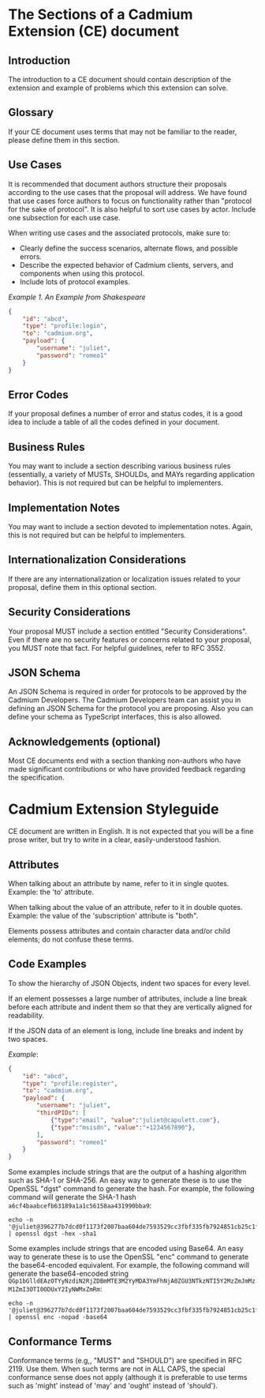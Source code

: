 # The Sections of a Cadmium Extension (CE) document
## Introduction
The introduction to a CE document should contain description of the extension and example of problems which this extension can solve.

## Glossary
If your CE document uses terms that may not be familiar to the reader, please define them in this section.

## Use Cases
It is recommended that document authors structure their proposals according to the use cases that the proposal will address. We have found that use cases force authors to focus on functionality rather than "protocol for the sake of protocol". It is also helpful to sort use cases by actor. Include one subsection for each use case.

When writing use cases and the associated protocols, make sure to:

* Clearly define the success scenarios, alternate flows, and possible errors.
* Describe the expected behavior of Cadmium clients, servers, and components when using this protocol.
* Include lots of protocol examples.

*Example 1. An Example from Shakespeare*
```json
{
    "id": "abcd",
    "type": "profile:login",
    "to": "cadmium.org",
    "payload": {
        "username": "juliet",
        "password": "romeo1"
    }
}
```
## Error Codes
If your proposal defines a number of error and status codes, it is a good idea to include a table of all the codes defined in your document.

## Business Rules
You may want to include a section describing various business rules (essentially, a variety of MUSTs, SHOULDs, and MAYs regarding application behavior). This is not required but can be helpful to implementers.

## Implementation Notes
You may want to include a section devoted to implementation notes. Again, this is not required but can be helpful to implementers.

## Internationalization Considerations
If there are any internationalization or localization issues related to your proposal, define them in this optional section.

## Security Considerations
Your proposal MUST include a section entitled "Security Considerations". Even if there are no security features or concerns related to your proposal, you MUST note that fact. For helpful guidelines, refer to RFC 3552.

## JSON Schema
An JSON Schema is required in order for protocols to be approved by the Cadmium Developers. The Cadmium Developers team can assist you in defining an JSON Schema for the protocol you are proposing. Also you can define your schema as TypeScript interfaces, this is also allowed.

## Acknowledgements (optional)
Most CE documents end with a section thanking non-authors who have made significant contributions or who have provided feedback regarding the specification.

# Cadmium Extension Styleguide
CE document are written in English. It is not expected that you will be a fine prose writer, but try to write in a clear, easily-understood fashion.

## Attributes
When talking about an attribute by name, refer to it in single quotes. Example: the 'to' attribute.

When talking about the value of an attribute, refer to it in double quotes. Example: the value of the 'subscription' attribute is "both".

Elements possess attributes and contain character data and/or child elements; do not confuse these terms.

## Code Examples
To show the hierarchy of JSON Objects, indent two spaces for every level.

If an element possesses a large number of attributes, include a line break before each attribute and indent them so that they are vertically aligned for readability.

If the JSON data of an element is long, include line breaks and indent by two spaces.

*Example*:
```json
{
    "id": "abcd",
    "type": "profile:register",
    "to": "cadmium.org",
    "payload": {
        "username": "juliet",
        "thirdPIDs": [
            {"type":"email", "value":"juliet@capulett.com"},
            {"type":"msisdn", "value":"+1234567890"},
        ],
        "password": "romeo1"
    }
}
```
Some examples include strings that are the output of a hashing algorithm such as SHA-1 or SHA-256. An easy way to generate these is to use the OpenSSL "dgst" command to generate the hash. For example, the following command will generate the SHA-1 hash `a6cf4baabcefb63189a1a1c56158aa431990bba9`:
```
echo -n '@juliet@396277b7dcd0f1173f2007baa604de7593529cc3fbf335fb7924851cb25c1fdf' | openssl dgst -hex -sha1
```
    
Some examples include strings that are encoded using Base64. An easy way to generate these is to use the OpenSSL "enc" command to generate the base64-encoded equivalent. For example, the following command will generate the base64-encoded string `QGp1bGlldEAzOTYyNzdiN2RjZDBmMTE3M2YyMDA3YmFhNjA0ZGU3NTkzNTI5Y2MzZmJmMzM1ZmI3OTI0ODUxY2IyNWMxZmRm`:
```
echo -n '@juliet@396277b7dcd0f1173f2007baa604de7593529cc3fbf335fb7924851cb25c1fdf' | openssl enc -nopad -base64
``` 
## Conformance Terms
Conformance terms (e.g,, "MUST" and "SHOULD") are specified in RFC 2119. Use them. When such terms are not in ALL CAPS, the special conformance sense does not apply (although it is preferable to use terms such as 'might' instead of 'may' and 'ought' instead of 'should').